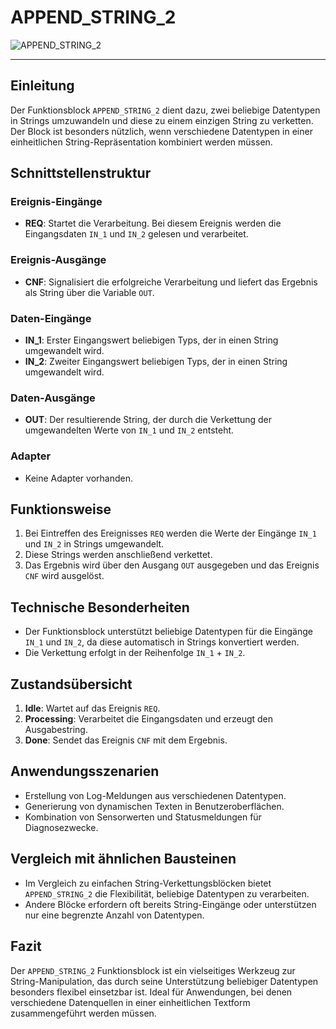 # APPEND_STRING_2

![APPEND_STRING_2](https://github.com/user-attachments/assets/a7a1cd64-fe08-4c13-8cff-495263d507ca)

* * * * * * * * * *
## Einleitung
Der Funktionsblock `APPEND_STRING_2` dient dazu, zwei beliebige Datentypen in Strings umzuwandeln und diese zu einem einzigen String zu verketten. Der Block ist besonders nützlich, wenn verschiedene Datentypen in einer einheitlichen String-Repräsentation kombiniert werden müssen.

## Schnittstellenstruktur

### **Ereignis-Eingänge**
- **REQ**: Startet die Verarbeitung. Bei diesem Ereignis werden die Eingangsdaten `IN_1` und `IN_2` gelesen und verarbeitet.

### **Ereignis-Ausgänge**
- **CNF**: Signalisiert die erfolgreiche Verarbeitung und liefert das Ergebnis als String über die Variable `OUT`.

### **Daten-Eingänge**
- **IN_1**: Erster Eingangswert beliebigen Typs, der in einen String umgewandelt wird.
- **IN_2**: Zweiter Eingangswert beliebigen Typs, der in einen String umgewandelt wird.

### **Daten-Ausgänge**
- **OUT**: Der resultierende String, der durch die Verkettung der umgewandelten Werte von `IN_1` und `IN_2` entsteht.

### **Adapter**
- Keine Adapter vorhanden.

## Funktionsweise
1. Bei Eintreffen des Ereignisses `REQ` werden die Werte der Eingänge `IN_1` und `IN_2` in Strings umgewandelt.
2. Diese Strings werden anschließend verkettet.
3. Das Ergebnis wird über den Ausgang `OUT` ausgegeben und das Ereignis `CNF` wird ausgelöst.

## Technische Besonderheiten
- Der Funktionsblock unterstützt beliebige Datentypen für die Eingänge `IN_1` und `IN_2`, da diese automatisch in Strings konvertiert werden.
- Die Verkettung erfolgt in der Reihenfolge `IN_1` + `IN_2`.

## Zustandsübersicht
1. **Idle**: Wartet auf das Ereignis `REQ`.
2. **Processing**: Verarbeitet die Eingangsdaten und erzeugt den Ausgabestring.
3. **Done**: Sendet das Ereignis `CNF` mit dem Ergebnis.

## Anwendungsszenarien
- Erstellung von Log-Meldungen aus verschiedenen Datentypen.
- Generierung von dynamischen Texten in Benutzeroberflächen.
- Kombination von Sensorwerten und Statusmeldungen für Diagnosezwecke.

## Vergleich mit ähnlichen Bausteinen
- Im Vergleich zu einfachen String-Verkettungsblöcken bietet `APPEND_STRING_2` die Flexibilität, beliebige Datentypen zu verarbeiten.
- Andere Blöcke erfordern oft bereits String-Eingänge oder unterstützen nur eine begrenzte Anzahl von Datentypen.

## Fazit
Der `APPEND_STRING_2` Funktionsblock ist ein vielseitiges Werkzeug zur String-Manipulation, das durch seine Unterstützung beliebiger Datentypen besonders flexibel einsetzbar ist. Ideal für Anwendungen, bei denen verschiedene Datenquellen in einer einheitlichen Textform zusammengeführt werden müssen.
